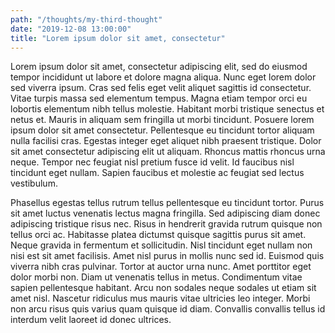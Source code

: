 ```yaml
---
path: "/thoughts/my-third-thought"
date: "2019-12-08 13:00:00"
title: "Lorem ipsum dolor sit amet, consectetur"
---
```


Lorem ipsum dolor sit amet, consectetur adipiscing elit, sed do eiusmod tempor incididunt ut labore et dolore magna aliqua. Nunc eget lorem dolor sed viverra ipsum. Cras sed felis eget velit aliquet sagittis id consectetur. Vitae turpis massa sed elementum tempus. Magna etiam tempor orci eu lobortis elementum nibh tellus molestie. Habitant morbi tristique senectus et netus et. Mauris in aliquam sem fringilla ut morbi tincidunt. Posuere lorem ipsum dolor sit amet consectetur. Pellentesque eu tincidunt tortor aliquam nulla facilisi cras. Egestas integer eget aliquet nibh praesent tristique. Dolor sit amet consectetur adipiscing elit ut aliquam. Rhoncus mattis rhoncus urna neque. Tempor nec feugiat nisl pretium fusce id velit. Id faucibus nisl tincidunt eget nullam. Sapien faucibus et molestie ac feugiat sed lectus vestibulum.

Phasellus egestas tellus rutrum tellus pellentesque eu tincidunt tortor. Purus sit amet luctus venenatis lectus magna fringilla. Sed adipiscing diam donec adipiscing tristique risus nec. Risus in hendrerit gravida rutrum quisque non tellus orci ac. Habitasse platea dictumst quisque sagittis purus sit amet. Neque gravida in fermentum et sollicitudin. Nisl tincidunt eget nullam non nisi est sit amet facilisis. Amet nisl purus in mollis nunc sed id. Euismod quis viverra nibh cras pulvinar. Tortor at auctor urna nunc. Amet porttitor eget dolor morbi non. Diam ut venenatis tellus in metus. Condimentum vitae sapien pellentesque habitant. Arcu non sodales neque sodales ut etiam sit amet nisl. Nascetur ridiculus mus mauris vitae ultricies leo integer. Morbi non arcu risus quis varius quam quisque id diam. Convallis convallis tellus id interdum velit laoreet id donec ultrices.